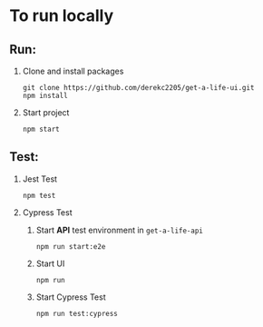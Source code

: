# To run locally


## Run:
1. Clone and install packages
   ```
   git clone https://github.com/derekc2205/get-a-life-ui.git
   npm install
   ```

2. Start project
   ```
   npm start
   ```


## Test:
1. Jest Test
   ```
   npm test
   ```

2. Cypress Test
   1. Start **API** test environment in `get-a-life-api`
      ```
      npm run start:e2e
      ```
   2. Start UI
      ```
      npm run
      ```
   3. Start Cypress Test
      ```
      npm run test:cypress
      ```